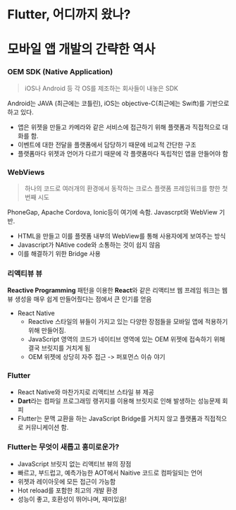 # Flutter, 어디까지 왔나?

# 모바일 앱 개발의 간략한 역사

### OEM SDK (Native Application)
> iOS나 Android 등 각 OS를 제조하는 회사들이 내놓은 SDK

Android는 JAVA (최근에는 코틀린), iOS는 objective-C(최근에는 Swift)를 기반으로 하고 있다.
* 앱은 위젯을 만들고 카메라와 같은 서비스에 접근하기 위해 플랫폼과 직접적으로 대화를 함.
* 이벤트에 대한 전달을 플랫폼에서 담당하기 때문에 비교적 간단한 구조
* 플랫폼마다 위젯과 언어가 다르기 때문에 각 플랫폼마다 독립적인 앱을 안들어야 함

### WebViews
> 하나의 코드로 여러개의 환경에서 동작하는 크로스 플랫폼 프레임워크를 향한 첫번째 시도

PhoneGap, Apache Cordova, Ionic등이 여기에 속함. Javascrpt와 WebView 기반.

* HTML을 만들고 이를 플랫폼 내부의 WebView를 통해 사용자에게 보여주는 방식
* Javascript가 NAtive code와 소통하는 것이 쉽지 않음
* 이를 해결하기 위한 Bridge 사용

### 리액티뷰 뷰
**Reactive Programming** 패턴을 이용한 **React**와 같은 리액티브 웹 프레임 워크는 웹뷰 생성을 매우 쉽게 만들어줬다는 점에서 큰 인기를 얻음

* React Native
  * Reactive 스타일의 뷰들이 가지고 있는 다양한 장점들을 모바일 앱에 적용하기 위해 만들어짐.
  * JavaScript 영역의 코드가 네이티브 영역에 있는 OEM 위젯에 접속하기 위해 결국 브릿지를 거치게 됨
  * OEM 위젯에 상당히 자주 접근 -> 퍼포먼스 이슈 야기

### Flutter
* React Native와 마찬가지로 리액티브 스타일 뷰 제공
* **Dart**라는 컴파일 프로그래밍 랭귀지를 이용해 브릿지로 인해 발생하는 성능문제 회피
* Flutter는 문맥 교환을 하는 JavaScript Bridge를 거치지 않고 플랫폼과 직접적으로 커뮤니케이션 함.


### Flutter는 무엇이 새롭고 흥미로운가?
* JavaScript 브릿지 없는 리액티브 뷰의 장점
* 빠르고, 부드럽고, 예측가능한 AOT에서 Naitive 코드로 컴파일되는 언어
* 위젯과 레이아웃에 모든 접근이 가능함
* Hot reload를 포함한 최고의 개발 환경
* 성능이 좋고, 호환성이 뛰어나며, 재미있음!

